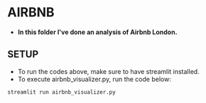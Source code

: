 # AIRBNB

* **In this folder I've done an analysis of Airbnb London.**

## SETUP
* To run the codes above, make sure to have streamlit installed.
* To execute airbnb_visualizer.py, run the code below:
```
streamlit run airbnb_visualizer.py
```
